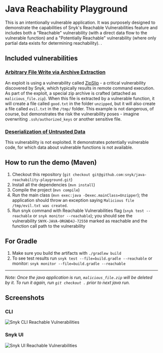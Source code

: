 # Java Reachability Playground

This is an intentionally vulnerable application. It was purposely designed to demonstrate the capabilities of Snyk's Reachable
Vulnerabilities feature and includes both a "Reachable" vulnerability (with a direct data flow to the vulnerable function) and a "Potentially Reachable" vulnerability (where only partial data exists for determining reachability). .


## Included vulnerabilities
### [Arbitrary File Write via Archive Extraction](https://app.snyk.io/vuln/SNYK-JAVA-ORGND4J-72550)
An exploit is using a vulnerability called [ZipSlip](https://snyk.io/research/zip-slip-vulnerability) - a critical vulnerability discovered 
by Snyk, which typically results in remote command execution. As part of the exploit, a special zip archive is 
crafted (attached as `malicious_file.zip`). When this file is extracted by a vulnerable function, it will create a file 
called `good.txt` in the folder `unzipped`, but it will also create a file called `evil.txt` in the `/tmp/` folder. 
This example is not dangerous, of course, but demonstrates the risk the vulnerability poses - imagine overwriting `.ssh/authorized_keys` or another sensitive file.

### [Deserialization of Untrusted Data](https://app.snyk.io/vuln/SNYK-JAVA-COMMONSCOLLECTIONS-472711)
This vulnerability is not exploited. It demonstrates potentially vulnerable code, for which data about vulnerable functions
is not available.

## How to run the demo (Maven)
1. Checkout this repository (`git checkout git@github.com:snyk/java-reachability-playground.git`)
2. Install all the dependencies (`mvn install`)
3. Compile the project (`mvn compile`)
4. Run the main class (`mvn exec:java -Dexec.mainClass=Unzipper`); the application should throw an exception saying `Malicious file /tmp/evil.txt was created`.
5. Run snyk command with Reachable Vulnerabilities flag (`snyk test --reachable` or `snyk monitor --reachable`); you should see the vulnerability `SNYK-JAVA-ORGND4J-72550` marked as reachable
and the function call path to the vulnerability

## For Gradle 
1. Make sure you build the artifacts with `./gradlew build`
2. To see test results run `snyk test --file=build.gradle --reachable` or monitor: `snyk monitor --file=build.gradle --reachable`
---

*Note: Once the java application is run, `malicious_file.zip` will be deleted by it. To run it again, run `git checkout .` prior
to next java run.*

## Screenshots

### CLI
![Snyk CLI Reachable Vulnerabilities](CLI_reachable.png)

### Snyk UI
![Snyk UI Reachable Vulnerabilities](UI_reachable.png)
